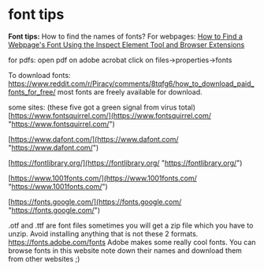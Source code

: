 # font tips

**Font tips:** How to find the names of fonts?
For webpages: [How to Find a Webpage's Font Using the Inspect Element Tool and Browser Extensions](https://www.makeuseof.com/how-to-find-webpages-font-inspect-element-tool-browser-extensions/ "https://www.makeuseof.com/how-to-find-webpages-font-inspect-element-tool-browser-extensions/") 

for pdfs: open pdf on adobe acrobat click on files->properties->fonts

To download fonts: https://www.reddit.com/r/Piracy/comments/8tqfg6/how_to_download_paid_fonts_for_free/ most fonts are freely available for download. 

some sites: (these five got a green signal from virus total) [https://www.fontsquirrel.com/](https://www.fontsquirrel.com/ "https://www.fontsquirrel.com/") 

[https://www.dafont.com/](https://www.dafont.com/ "https://www.dafont.com/") 

[https://fontlibrary.org/](https://fontlibrary.org/ "https://fontlibrary.org/") 

[https://www.1001fonts.com/](https://www.1001fonts.com/ "https://www.1001fonts.com/") 

[https://fonts.google.com/](https://fonts.google.com/ "https://fonts.google.com/") 

.otf and .ttf are font files sometimes you will get a zip file which you have to unzip. Avoid installing anything that is not these 2 formats. https://fonts.adobe.com/fonts Adobe makes some really cool fonts. You can browse fonts in this website note down their names and download them from other websites ;)
